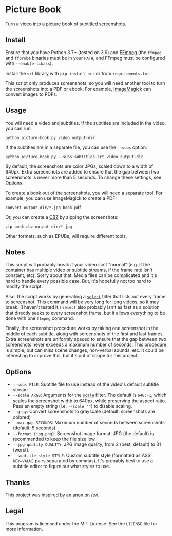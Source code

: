 # Picture Book

Turn a video into a picture book of subtitled screenshots.

## Install

Ensure that you have Python 3.7+ (tested on 3.9) and [FFmpeg](https://ffmpeg.org/) (the `ffmpeg` and `ffprobe` binaries must be in your `PATH`, and FFmpeg must be configured with `--enable-libass`).

Install the `srt` library with `pip install srt` or from `requirements.txt`.

This script only produces screenshots, so you will need another tool to turn the screenshots into a PDF or ebook. For example, [ImageMagick](http://www.imagemagick.org/) can convert images to PDFs.

## Usage

You will need a video and subtitles. If the subtitles are included in the video, you can run:

```
python picture-book.py video output-dir
```

If the subtitles are in a separate file, you can use the `--subs` option:

```
python picture-book.py --subs subtitles.srt video output-dir
```

By default, the screenshots are color JPGs, scaled down to a width of 640px. Extra screenshots are added to ensure that the gap between two screenshots is never more than 5 seconds. To change these settings, see [Options](#options).

To create a book out of the screenshots, you will need a separate tool. For example, you can use ImageMagick to create a PDF:

```
convert output-dir/*.jpg book.pdf
```

Or, you can create a [CBZ](https://en.wikipedia.org/wiki/Comic_book_archive) by zipping the screenshots:

```
zip book.cbz output-dir/*.jpg
```

Other formats, such as EPUBs, will require different tools.

## Notes

This script will probably break if your video isn't "normal" (e.g. if the container has multiple video or subtitle streams, if the frame rate isn't constant, etc). Sorry about that. Media files can be complicated and it's hard to handle every possible case. But, it's hopefully not too hard to modify the script.

Also, the script works by generating a [`select`](https://ffmpeg.org/ffmpeg-filters.html#select_002c-aselect) filter that lists out every frame to screenshot. This command will be very long for long videos, so it may break. (I haven't tested it.) `select` also probably isn't as fast as a solution that directly seeks to every screenshot frame, but it allows everything to be done with one `ffmpeg` command.

Finally, the screenshot procedure works by taking one screenshot in the middle of each subtitle, along with screenshots of the first and last frames. Extra screenshots are uniformly spaced to ensure that the gap between two screenshots never exceeds a maximum number of seconds. This procedure is simple, but can miss scene changes, non-verbal sounds, etc. It could be interesting to improve this, but it's out of scope for this project.

## Options

* `--subs FILE`: Subtitle file to use instead of the video's default subtitle stream
* `--scale ARGS`: Arguments for the [`scale`](https://ffmpeg.org/ffmpeg-filters.html#scale-1) filter. The default is `640:-1`, which scales the screenshot width to 640px, while preserving the aspect ratio. Pass an empty string (i.e. `--scale ""`) to disable scaling.
* `--gray`: Convert screenshots to grayscale (default: screenshots are colored)
* `--max-gap SECONDS`: Maximum number of seconds between screenshots (default: 5 seconds)
* `--format {jpg,png}`: Screenshot image format. JPG (the default) is recommended to keep the file size low.
* `--jpg-quality QUALITY`: JPG image quality, from 2 (best, default) to 31 (worst).
* `--subtitle-style STYLE`: Custom subtitle style (formatted as ASS `KEY=VALUE` pairs separated by commas). It's probably best to use a subtitle editor to figure out what styles to use.

## Thanks

This project was inspired by [an anon on /tv/](https://archive.4plebs.org/tv/thread/127966847/#127967348).

## Legal

This program is licensed under the MIT License. See the `LICENSE` file for more information.
